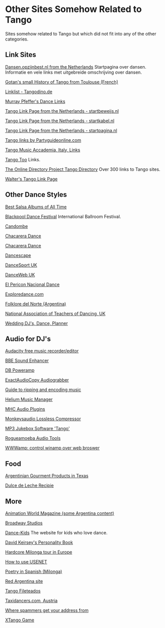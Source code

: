 # Other Sites Somehow Related to Tango
Sites somehow related to Tango but which did not fit into any of the other categories.


## Link Sites

[Dansen.opzijnbest.nl from the Netherlands](http://www.dansen.opzijnbest.nl/#dansen|argentijnse_tango)
Startpagina over dansen. Informatie en vele links met uitgebreide omschrijving over dansen.

[Gotan's small History of Tango from Toulouse (French)](http://osimonetto.free.fr)

[Linklist - Tangodino.de](http://tangodino.de)

[Murray Pfeffer's Dance Links](http://nfo.net/lnx/ldance.html#TANGO)

[Tango Link Page from the Netherlands - startbeweijs.nl](http://tango.startbewijs.nl)

[Tango Link Page from the Netherlands - startkabel.nl](http://www.startkabel.nl/k/tango/)

[Tango Link Page from the Netherlands - startpagina.nl](http://argentijnse-tango.startpagina.nl/)

[Tango links by Partyguideonline.com](http://partyguideonline.com/cultures/dance/Tango.html)

[Tango Music Accademia, Italy, Links](http://web.tiscali.it/mrcllslv/links.htm)

[Tango Too](http://www.sonic.net/~ronnie/tangotoo.html)
Links.

[The Online Directory Project Tango Directory](http://www.dmoz.org/Arts/Performing_Arts/Dance/Tango)
Over 300 links to Tango sites.

[Walter's Tango Link Page](http://home.scarlet.be/~wds1/tango)

## Other Dance Styles

[Best Salsa Albums of All Time](http://salsa.romanvirdi.com)

[Blackpool Dance Festival](http://www.blackpooldancefestival.net/)
International Ballroom Festival.

[Candombe](http://www.candombe.com)

[Chacarera Dance](http://www.aquifolklore.com.ar/English/echacarera.htm)

[Chacarera Dance](http://www.camdipsalta.gov.ar/INFSALTA/chacarera.htm)

[Dancescape](http://www.dancescape.com)

[DanceSport UK](http://www.dancesport.uk.com)

[DanceWeb UK](http://www.danceweb.co.uk/tango)

[El Pericon Nacional Dance](http://www.enlacesuruguayos.com/Pericon.htm)

[Exploredance.com](http://www.exploredance.com)

[Folklore del Norte (Argentina)](http://www.folkloredelnorte.com.ar/)

[National Association of Teachers of Dancing, UK](http://www.natd.org.uk)

[Wedding DJ's, Dance, Planner](http://www.LoveMusicLoveDance.com)

## Audio for DJ's

[Audacity free music recorder/editor](http://audacity.sourceforge.net)

[BBE Sound Enhancer](http://www.bbesound.com)

[DB Poweramp](http://www.dbpoweramp.com)

[ExactAudioCopy Audiograbber](http://www.exactaudiocopy.de)

[Guide to ripping and encoding music](http://arstechnica.com/guides/tweaks/encoding.ars)

[Helium Music Manager](http://www.helium2.com)

[MHC Audio Plugins](http://www.mhc.se/software/plugins)

[Monkeysaudio Lossless Compressor](http://www.monkeysaudio.com/)

[MP3 Jukebox Software 'Tango'](http://www.flatironsoftware.com/tango.htm)

[Rogueamoeba Audio Tools](http://www.rogueamoeba.com)

[WWWamp: control winamp over web broswer](http://projects.halo8.net/?codeName=halo8wwwinamp)

## Food

[Argentinian Gourment Products in Texas](http://www.gauchogourmet.com)

[Dulce de Leche Recipie](http://www.milk.com/recipes/dessert/dulce-de-leche.html)

## More

[Animation World Magazine (some Argentina content)](http://mag.awn.com/index.php?ltype=pageone&article_no)

[Broadway Studios](http://broadwaystudios.com)

[Dance-Kids](http://www.dance-kids.org/)
The website for kids who love dance.

[David Keirsey's Personality Book](http://keirsey.com/pumII.html)

[Hardcore Milonga tour in Europe](http://saludo.de/auf-die-harte-tour)

[How to use USENET](http://www.geocities.com/jaijeffryes/usenet.htm)

[Poetry in Spanish (Milonga)](http://amediavoz.com/girondo.htm#MILONGA)

[Red Argentina site](http://personales.ciudad.com.ar/red_argentina/argentinos.htm)

[Tango Fileteados](http://www.carlosreyna.com.ar/fileteado/tango.html)

[Taxidancers.com, Austria](http://www.taxidancers.com)

[Where spammers get your address from](http://news.bbc.co.uk/1/hi/technology/2969783.stm)

[XTango Game](http://www.binacraft.com/com_040908/game_040908/eng/xtango_eng.html)